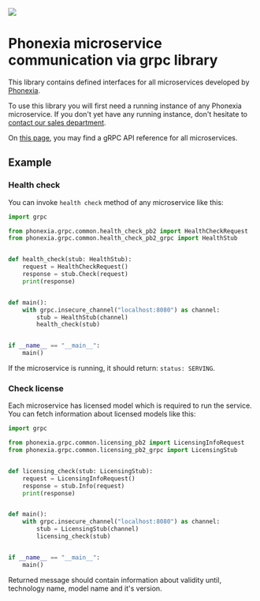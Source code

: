 ![](https://www.phonexia.com/wp-content/uploads/phonexia-logo-transparent-500px.png)

# Phonexia microservice communication via grpc library

This library contains defined interfaces for all microservices developed by [Phonexia](https://phonexia.com).

To use this library you will first need a running instance of any Phonexia microservice. If you don't yet have any running instance, don't hesitate to [contact our sales department](mailto:info@phonexia.com).

On [this page](https://docs.cloud.phonexia.com/docs/grpc/), you may find a gRPC API reference for all microservices.

## Example

### Health check

You can invoke `health check` method of any microservice like this:

```python
import grpc

from phonexia.grpc.common.health_check_pb2 import HealthCheckRequest
from phonexia.grpc.common.health_check_pb2_grpc import HealthStub


def health_check(stub: HealthStub):
    request = HealthCheckRequest()
    response = stub.Check(request)
    print(response)


def main():
    with grpc.insecure_channel("localhost:8080") as channel:
        stub = HealthStub(channel)
        health_check(stub)


if __name__ == "__main__":
    main()

```

If the microservice is running, it should return: `status: SERVING`.

### Check license

Each microservice has licensed model which is required to run the service. You can fetch information about licensed models like this:

```python
import grpc

from phonexia.grpc.common.licensing_pb2 import LicensingInfoRequest
from phonexia.grpc.common.licensing_pb2_grpc import LicensingStub


def licensing_check(stub: LicensingStub):
    request = LicensingInfoRequest()
    response = stub.Info(request)
    print(response)


def main():
    with grpc.insecure_channel("localhost:8080") as channel:
        stub = LicensingStub(channel)
        licensing_check(stub)


if __name__ == "__main__":
    main()

```

Returned message should contain information about validity until, technology name, model name and it's version.

